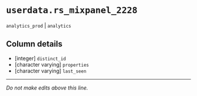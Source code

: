 # `userdata.rs_mixpanel_2228`
`analytics_prod` | `analytics`

## Column details
* [integer]   `distinct_id`
* [character varying] `properties`
* [character varying] `last_seen`

-------------------------------------------------------------------------------
*Do not make edits above this line.*
